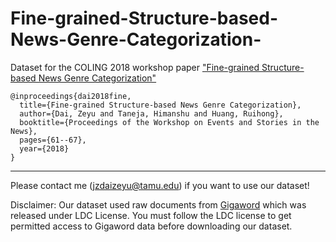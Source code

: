 # Fine-grained-Structure-based-News-Genre-Categorization-
Dataset for the COLING 2018 workshop paper ["Fine-grained Structure-based News Genre Categorization"](http://aclweb.org/anthology/W18-4308)

```
@inproceedings{dai2018fine,
  title={Fine-grained Structure-based News Genre Categorization},
  author={Dai, Zeyu and Taneja, Himanshu and Huang, Ruihong},
  booktitle={Proceedings of the Workshop on Events and Stories in the News},
  pages={61--67},
  year={2018}
}
```


--------------------------------------------------------------------

Please contact me (jzdaizeyu@tamu.edu) if you want to use our dataset!

Disclaimer: Our dataset used raw documents from [Gigaword](https://catalog.ldc.upenn.edu/LDC2012T21) which was released under LDC License. You must follow the LDC license to get permitted access to Gigaword data before downloading our dataset.
